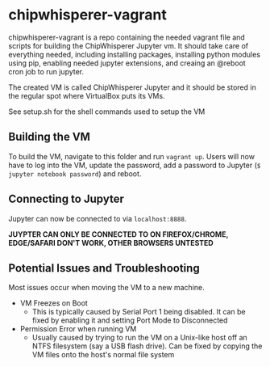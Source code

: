 # chipwhisperer-vagrant
chipwhisperer-vagrant is a repo containing the needed vagrant file and scripts for building the ChipWhisperer Jupyter vm. It should take care of everything needed, including installing packages, installing python modules using pip, enabling needed jupyter extensions, and creaing an @reboot cron job to run jupyter.

The created VM is called ChipWhisperer Jupyter and it should be stored in the regular spot where VirtualBox puts its VMs. 

See setup.sh for the shell commands used to setup the VM

## Building the VM
To build the VM, navigate to this folder and run `vagrant up`. Users will now have to log into the VM, update the password, add a password to Jupyter (`$ jupyter notebook password`) and reboot.

## Connecting to Jupyter
Jupyter can now be connected to via `localhost:8888`.

**JUYPTER CAN ONLY BE CONNECTED TO ON FIREFOX/CHROME, EDGE/SAFARI DON'T WORK, OTHER BROWSERS UNTESTED**
## Potential Issues and Troubleshooting
Most issues occur when moving the VM to a new machine.

* VM Freezes on Boot
    * This is typically caused by Serial Port 1 being disabled. It can be fixed by enabling it and setting Port Mode to Disconnected
* Permission Error when running VM
    * Usually caused by trying to run the VM on a Unix-like host off an NTFS filesystem (say a USB flash drive). Can be fixed by copying the VM files onto the host's normal file system
